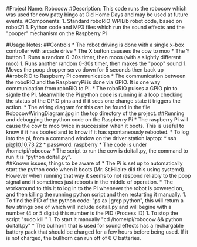 #Project Name: Robocow
#Description: This code runs the robocow which was used for cow patty bingo at Old Home Days and may be used at future events.
#Components:
	1. Standard roboRIO WPILib robot code, based on robot21
	1. Python code and MP3 files which run the sound effects and the "pooper" mechanism on the Raspberry Pi
	
#Usage Notes:
##Controls
  	* The robot driving is done with a single x-box controller with arcade drive
	* The X button causees the cow to moo
	* The Y button 
		1. Runs a random 0-30s timer, then moos (with a slightly different moo)
		1. Runs another random 0-30s timer, then makes the "poop" sound
		1. Moves the poop dropper servo down for 5 seconds then back up
##roboRIO to Raspberry Pi communication
  	* The communication between the roboRIO and the RaspberryPi is done via GPIO.  It is one way communication from roboRIO to Pi.
	* The roboRIO pulses a GPIO pin to signle the Pi.  Meanwhile the Pi python code is running in a loop checking the status of the GPIO pins and if it sees one change state it triggers the action.
	* The wiring diagram for this can be found in the file RobocowWiringDiagram.jpg in the top directory of the project.
##Running and debugging the python code on the Raspberry Pi
  	* The raspberry Pi will cause the cow to moo twice in succession when it boots. This is useful to know if it has booted and to know if it has spontaneously rebooted.
	* To log into the pi, from a command window on the driver station laptop: 
		* ssh pi@10.10.73.22
		* password: raspberry
	* The code is under /home/pi/robocow
	* The script to run the cow is doitall.py, the command to run it is "python doitall.py".  
##Known issues, things to be aware of
  	* The Pi is set up to automatically start the python code when it boots (Mr. St.Hilaire did this using systemd).  However when running that way it seems to not respond reliably to the poop signal and it sometimes just reboots in the middle of operation.
		* The workaround to this it to log in to the Pi whenever the robot is powered on, and then killing the running python script and then restarting it manually.
			1. To find the PID of the python code: "ps ax |grep python", this will return a few strings one of which will include doitall.py and will begine with a number (4 or 5 digits) this number is the PID (Process ID)
			1. To stop the script "sudo kill <PID>"
			1. To start it manually "cd /home/pi/robocow && python doitall.py"
	* The bullhorn that is used for sound effects has a rechargable battery pack that should be charged for a few hours before being used.  If it is not charged, the bullhorn can run off of 6 C batteries.